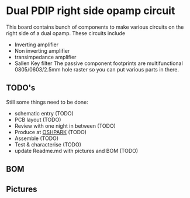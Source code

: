 # Dual PDIP right side opamp circuit
This board contains bunch of components to make various circuits on the right side of a dual opamp. These circuits include 
* Inverting amplifier
* Non inverting amplifier
* transimpedance amplifier
* Sallen Key filter
The passive component footprints are multifunctional 0805/0603/2.5mm hole raster so you can put various parts in there.
## TODO's
Still some things need to be done:
* schematic entry (TODO)
* PCB layout (TODO)
* Review with one night in between (TODO)
* Produce at [OSHPARK](https://oshpark.com/) (TODO)
* Assemble (TODO)
* Test & characterise (TODO)
* update Readme.md with pictures and BOM (TODO)
## BOM
## Pictures
